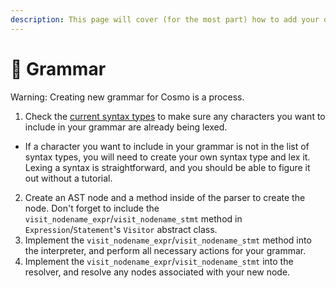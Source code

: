 ```yaml
---
description: This page will cover (for the most part) how to add your own grammars.
---
```


# 📝 Grammar



Warning: Creating new grammar for Cosmo is a process.

1. Check the [current syntax types](https://cosmo-lang.github.io/cosmo/Cosmo/Syntax.html) to make sure any characters you want to include in your grammar are already being lexed.

* If a character you want to include in your grammar is not in the list of syntax types, you will need to create your own syntax type and lex it. Lexing a syntax is straightforward, and you should be able to figure it out without a tutorial.

2. Create an AST node and a method inside of the parser to create the node. Don't forget to include the `visit_nodename_expr`/`visit_nodename_stmt` method in `Expression`/`Statement`'s `Visitor` abstract class.
3. Implement the `visit_nodename_expr`/`visit_nodename_stmt` method into the interpreter, and perform all necessary actions for your grammar.
4. Implement the `visit_nodename_expr`/`visit_nodename_stmt` into the resolver, and resolve any nodes associated with your new node.
